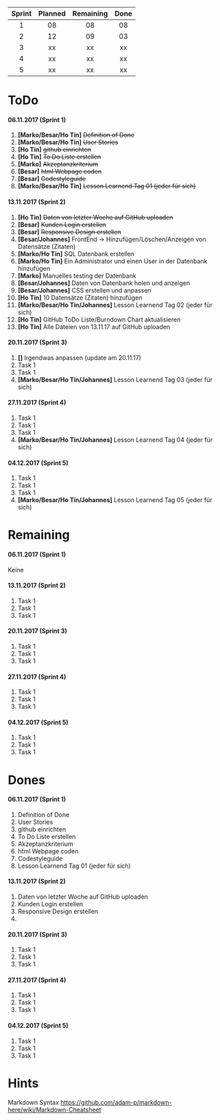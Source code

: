 
| Sprint   | Planned   | Remaining  | Done  |
|:--------:|:---------:|:----------:|:-----:|
| 1        | 08        | 08         | 08    |
| 2        | 12        | 09         | 03    |
| 3        | xx        | xx         | xx    |
| 4        | xx        | xx         | xx    |
| 5        | xx        | xx         | xx    |



# ToDo
#### 06.11.2017 (Sprint 1)
1. **[Marko/Besar/Ho Tin]** ~~Definition of Done~~
1. **[Marko/Besar/Ho Tin]** ~~User Stories~~
1. **[Ho Tin]** ~~github einrichten~~ 
1. **[Ho Tin]** ~~To Do Liste erstellen~~
1. **[Marko]** ~~Akzeptanzkriterium~~
1. **[Besar]** ~~html Webpage coden~~
1. **[Besar]** ~~Codestyleguide~~
1. **[Marko/Besar/Ho Tin]** ~~Lesson Learnend Tag 01 (jeder für sich)~~

#### 13.11.2017 (Sprint 2)
1. **[Ho Tin]** ~~Daten von letzter Woche auf GitHub uploaden~~
1. **[Besar]** ~~Kunden Login erstellen~~
1. **[Besar]** ~~Responsive Design erstellen~~
1. **[Besar/Johannes]** FrontEnd -> Hinzufügen/Löschen/Anzeigen von Datensätze (Zitaten)
1. **[Marko/Ho Tin]** SQL Datenbank erstellen
1. **[Marko/Ho Tin]** Ein Administrator und einen User in der Datenbank hinzufügen
1. **[Marko]** Manuelles testing der Datenbank
1. **[Besar/Johannes]** Daten von Datenbank holen und anzeigen
1. **[Besar/Johannes]** CSS erstellen und anpassen
1. **[Ho Tin]** 10 Datensätze (Zitaten) hinzufügen
1. **[Marko/Besar/Ho Tin/Johannes]** Lesson Learnend Tag 02 (jeder für sich)
1. **[Ho Tin]** GitHub ToDo Liste/Burndown Chart aktualisieren
1. **[Ho Tin]** Alle Dateien von 13.11.17 auf GitHub uploaden


#### 20.11.2017 (Sprint 3)
1. **[]** Irgendwas anpassen (update am 20.11.17)
1. Task 1
1. Task 1
1. **[Marko/Besar/Ho Tin/Johannes]** Lesson Learnend Tag 03 (jeder für sich) 

#### 27.11.2017 (Sprint 4)
1. Task 1
1. Task 1
1. Task 1
1. **[Marko/Besar/Ho Tin/Johannes]** Lesson Learnend Tag 04 (jeder für sich) 

#### 04.12.2017 (Sprint 5)
1. Task 1
1. Task 1
1. Task 1
1. **[Marko/Besar/Ho Tin/Johannes]** Lesson Learnend Tag 05 (jeder für sich) 


# Remaining
#### 06.11.2017 (Sprint 1)
Keine

#### 13.11.2017 (Sprint 2)
1. Task 1
1. Task 1
1. Task 1

#### 20.11.2017 (Sprint 3)
1. Task 1
1. Task 1
1. Task 1


#### 27.11.2017 (Sprint 4)
1. Task 1
1. Task 1
1. Task 1

#### 04.12.2017 (Sprint 5)
1. Task 1
1. Task 1
1. Task 1


# Dones
#### 06.11.2017 (Sprint 1)
1. Definition of Done
1. User Stories
1. github einrichten
1. To Do Liste erstellen
1. Akzeptanzkriterium
1. html Webpage coden
1. Codestyleguide
1. Lesson Learnend Tag 01 (jeder für sich)

#### 13.11.2017 (Sprint 2)
1. Daten von letzter Woche auf GitHub uploaden
1. Kunden Login erstellen
1. Responsive Design erstellen
1. 

#### 20.11.2017 (Sprint 3)
1. Task 1
1. Task 1
1. Task 1


#### 27.11.2017 (Sprint 4)
1. Task 1
1. Task 1
1. Task 1

#### 04.12.2017 (Sprint 5)
1. Task 1
1. Task 1
1. Task 1

# Hints
Markdown Syntax
https://github.com/adam-p/markdown-here/wiki/Markdown-Cheatsheet
